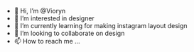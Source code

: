- 👋 Hi, I’m @Vioryn
- 👀 I’m interested in designer 
- 🌱 I’m currently learning for making instagram layout design
- 💞️ I’m looking to collaborate on design
- 📫 How to reach me ...

<!---
Vioryn/Vioryn is a ✨ special ✨ repository because its `README.md` (this file) appears on your GitHub profile.
You can click the Preview link to take a look at your changes.
--->
